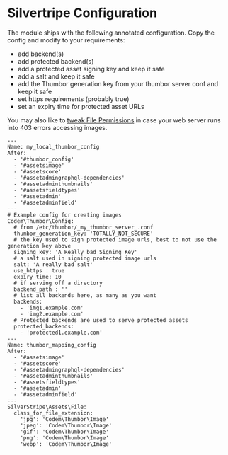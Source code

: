 # Silvertripe Configuration

The module ships with the following annotated configuration.
Copy the config and modify to your requirements:

* add backend(s)
* add protected backend(s)
* add a protected asset signing key and keep it safe
* add a salt and keep it safe
* add the Thumbor generation key from your thumbor server conf and keep it safe
* set https requirements (probably true)
* set an expiry time for protected asset URLs

You may also like to [tweak File Permissions](./002_File_Permissions.md) in case your web server runs into 403 errors accessing images.

```
---
Name: my_local_thumbor_config
After:
  - '#thumbor_config'
  - '#assetsimage'
  - '#assetscore'
  - '#assetadmingraphql-dependencies'
  - '#assetadminthumbnails'
  - '#assetsfieldtypes'
  - '#assetadmin'
  - '#assetadminfield'
---
# Example config for creating images
Codem\Thumbor\Config:
  # from /etc/thumbor/_my_thumbor_server_.conf
  thumbor_generation_key: 'TOTALLY_NOT_SECURE'
  # the key used to sign protected image urls, best to not use the generation key above
  signing_key: 'A Really bad Signing Key'
  # a salt used in signing protected image urls
  salt: 'A really bad salt'
  use_https : true
  expiry_time: 10
  # if serving off a directory
  backend_path : ''
  # list all backends here, as many as you want
  backends:
    - 'img1.example.com'
    - 'img2.example.com'
  # Protected backends are used to serve protected assets
  protected_backends:
    - 'protected1.example.com'
---
Name: thumbor_mapping_config
After:
  - '#assetsimage'
  - '#assetscore'
  - '#assetadmingraphql-dependencies'
  - '#assetadminthumbnails'
  - '#assetsfieldtypes'
  - '#assetadmin'
  - '#assetadminfield'
---
SilverStripe\Assets\File:
  class_for_file_extension:
    'jpg': 'Codem\Thumbor\Image'
    'jpeg': 'Codem\Thumbor\Image'
    'gif': 'Codem\Thumbor\Image'
    'png': 'Codem\Thumbor\Image'
    'webp': 'Codem\Thumbor\Image'
```
